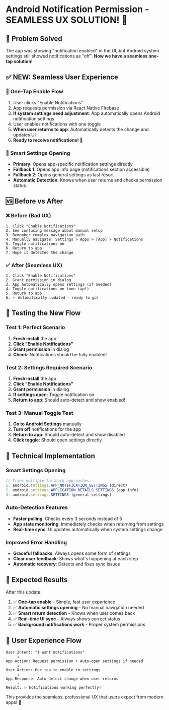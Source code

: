 # Android Notification Permission - SEAMLESS UX SOLUTION! 🚀

## 🎯 Problem Solved
The app was showing "notification enabled" in the UI, but Android system settings still showed notifications as "off". **Now we have a seamless one-tap solution!**

## ✅ NEW: Seamless User Experience

### 🎪 **One-Tap Enable Flow**
1. User clicks "Enable Notifications" 
2. App requests permission via React Native Firebase
3. **If system settings need adjustment**: App automatically opens Android notification settings
4. User enables notifications with one toggle
5. **When user returns to app**: Automatically detects the change and updates UI
6. **Ready to receive notifications!** 🎉

### 🔧 **Smart Settings Opening**
- **Primary**: Opens app-specific notification settings directly
- **Fallback 1**: Opens app info page (notifications section accessible)  
- **Fallback 2**: Opens general settings as last resort
- **Automatic Detection**: Knows when user returns and checks permission status

## 🆚 Before vs After

### ❌ **Before (Bad UX)**
```
1. Click "Enable Notifications"
2. See confusing message about manual setup
3. Remember complex navigation path
4. Manually navigate: Settings > Apps > [App] > Notifications
5. Toggle notifications on
6. Return to app
7. Hope it detected the change
```

### ✅ **After (Seamless UX)**  
```
1. Click "Enable Notifications" 
2. Grant permission in dialog
3. App automatically opens settings (if needed)
4. Toggle notifications on (one tap!)
5. Return to app
6. ✨ Automatically updated - ready to go!
```

## 🧪 Testing the New Flow

### Test 1: Perfect Scenario
1. **Fresh install** the app
2. **Click "Enable Notifications"** 
3. **Grant permission** in dialog
4. **Check**: Notifications should be fully enabled!

### Test 2: Settings Required Scenario  
1. **Fresh install** the app
2. **Click "Enable Notifications"**
3. **Grant permission** in dialog
4. **If settings open**: Toggle notification on
5. **Return to app**: Should auto-detect and show enabled!

### Test 3: Manual Toggle Test
1. **Go to Android Settings** manually
2. **Turn off** notifications for the app
3. **Return to app**: Should auto-detect and show disabled
4. **Click toggle**: Should open settings directly

## 🔧 Technical Implementation

### Smart Settings Opening
```javascript
// Tries multiple fallback approaches:
1. android.settings.APP_NOTIFICATION_SETTINGS (direct)
2. android.settings.APPLICATION_DETAILS_SETTINGS (app info)  
3. android.settings.SETTINGS (general settings)
```

### Auto-Detection Features
- **Faster polling**: Checks every 3 seconds instead of 5
- **App state monitoring**: Immediately checks when returning from settings
- **Real-time sync**: UI updates automatically when system settings change

### Improved Error Handling
- **Graceful fallbacks**: Always opens some form of settings
- **Clear user feedback**: Shows what's happening at each step
- **Automatic recovery**: Detects and fixes sync issues

## 🎯 Expected Results

After this update:
1. ✅ **One-tap enable** - Simple, fast user experience
2. ✅ **Automatic settings opening** - No manual navigation needed
3. ✅ **Smart return detection** - Knows when user comes back
4. ✅ **Real-time UI sync** - Always shows correct status
5. ✅ **Background notifications work** - Proper system permissions

## 🚀 User Experience Flow

```
User Intent: "I want notifications"
     ↓
App Action: Request permission + Auto-open settings if needed
     ↓  
User Action: One tap to enable in settings
     ↓
App Response: Auto-detect change when user returns
     ↓
Result: ✨ Notifications working perfectly!
```

This provides the seamless, professional UX that users expect from modern apps! 🎉